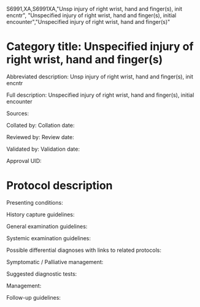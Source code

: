 S6991,XA,S6991XA,"Unsp injury of right wrist, hand and finger(s), init encntr", "Unspecified injury of right wrist, hand and finger(s), initial encounter","Unspecified injury of right wrist, hand and finger(s)"
# Category title: Unspecified injury of right wrist, hand and finger(s)

Abbreviated description: Unsp injury of right wrist, hand and finger(s), init encntr

Full description: Unspecified injury of right wrist, hand and finger(s), initial encounter

Sources:

Collated by:
Collation date:

Reviewed by:
Review date:

Validated by:
Validation date:

Approval UID:

# Protocol description

Presenting conditions:

History capture guidelines:

General examination guidelines:

Systemic examination guidelines:

Possible differential diagnoses with links to related protocols:

Symptomatic / Palliative management:

Suggested diagnostic tests:

Management:

Follow-up guidelines:
